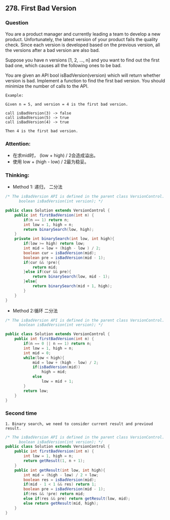 ## 278. First Bad Version

### Question
You are a product manager and currently leading a team to develop a new product. Unfortunately, the latest version of your product fails the quality check. Since each version is developed based on the previous version, all the versions after a bad version are also bad.

Suppose you have n versions [1, 2, ..., n] and you want to find out the first bad one, which causes all the following ones to be bad.

You are given an API bool isBadVersion(version) which will return whether version is bad. Implement a function to find the first bad version. You should minimize the number of calls to the API.

```
Example:

Given n = 5, and version = 4 is the first bad version.

call isBadVersion(3) -> false
call isBadVersion(5) -> true
call isBadVersion(4) -> true

Then 4 is the first bad version.
```

### Attention:
* 在求mid时， (low + high) / 2会造成溢出。
* 使用 low + (high - low) / 2最为稳妥。

### Thinking:
* Method 1: 递归， 二分法

```Java
/* The isBadVersion API is defined in the parent class VersionControl.
      boolean isBadVersion(int version); */

public class Solution extends VersionControl {
    public int firstBadVersion(int n) {
        if(n == 1) return n;
        int low = 1, high = n;
        return binarySearch(low, high);
    }
    private int binarySearch(int low, int high){
        if(low >= high) return low;
        int mid = low + (high - low ) / 2;
        boolean cur = isBadVersion(mid);
        boolean pre = isBadVersion(mid - 1);
        if(cur && !pre){
            return mid;
        }else if(cur && pre){
            return binarySearch(low, mid - 1);
        }else{
            return binarySearch(mid + 1, high);
        }
    }
}
```

* Method 2:循环 二分法

```Java
/* The isBadVersion API is defined in the parent class VersionControl.
      boolean isBadVersion(int version); */

public class Solution extends VersionControl {
    public int firstBadVersion(int n) {
        if(n == 0 || n == 1) return n;
        int low = 1, high = n;
        int mid = 0;
        while(low < high){
            mid = low + (high - low) / 2;
            if(isBadVersion(mid))
                high = mid;
            else
                low = mid + 1;
        }
        return low;
    }
}
```

### Second time
    1. Binary search, we need to consider current result and previoud result.
```Java
/* The isBadVersion API is defined in the parent class VersionControl.
      boolean isBadVersion(int version); */
public class Solution extends VersionControl {
    public int firstBadVersion(int n) {
        int low = 1, high = n;
        return getResult(1, n + 1);
    }
    public int getResult(int low, int high){
        int mid = (high - low) / 2 + low;
        boolean res = isBadVersion(mid);
        if(mid - 1 < 1 && res) return 1;
        boolean pre = isBadVersion(mid - 1);
        if(res && !pre) return mid;
        else if(res && pre) return getResult(low, mid);
        else return getResult(mid, high);
    }
}
```